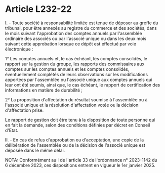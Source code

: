 # Article L232-22

I. - Toute société à responsabilité limitée est tenue de déposer au greffe du tribunal, pour être annexés au registre du commerce et des sociétés, dans le mois suivant l'approbation des comptes annuels par l'assemblée ordinaire des associés ou par l'associé unique ou dans les deux mois suivant cette approbation lorsque ce dépôt est effectué par voie électronique :

1° Les comptes annuels et, le cas échéant, les comptes consolidés, le rapport sur la gestion du groupe, les rapports des commissaires aux comptes sur les comptes annuels et les comptes consolidés, éventuellement complétés de leurs observations sur les modifications apportées par l'assemblée ou l'associé unique aux comptes annuels qui leur ont été soumis, ainsi que, le cas échéant, le rapport de certification des informations en matière de durabilité ;

2° La proposition d'affectation du résultat soumise à l'assemblée ou à l'associé unique et la résolution d'affectation votée ou la décision d'affectation prise.

Le rapport de gestion doit être tenu à la disposition de toute personne qui en fait la demande, selon des conditions définies par décret en Conseil d'Etat.

II. - En cas de refus d'approbation ou d'acceptation, une copie de la délibération de l'assemblée ou de la décision de l'associé unique est déposée dans le même délai.

NOTA:
Conformément au I de l'article 33 de l'ordonnance n° 2023-1142 du 6 décembre 2023, ces dispositions entrent en vigueur le 1er janvier 2025.
